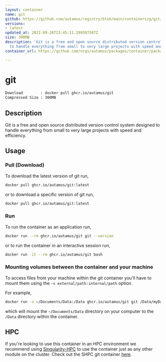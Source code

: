 ```yaml
---
layout: container
name: git
github: https://github.com/autamus/registry/blob/main/containers/g/git/spack.yaml
versions:
- latest
updated_at: 2021-09-26T23:45:11.299307387Z
size: 300MB
description: 'Git is a free and open source distributed version control system designed
  to handle everything from small to very large projects with speed and efficiency. '
container_url: https://github.com/orgs/autamus/packages/container/package/git

---
```

# git
```bash 
Download        : docker pull ghcr.io/autamus/git
Compressed Size : 300MB
```

## Description
Git is a free and open source distributed version control system designed to handle everything from small to very large projects with speed and efficiency. 

## Usage
### Pull (Download)
To download the latest version of git run,

```bash
docker pull ghcr.io/autamus/git:latest
```

or to download a specific version of git run,

```bash
docker pull ghcr.io/autamus/git:latest
```
### Run
To run the container as an application run,
```bash
docker run --rm ghcr.io/autamus/git git --version
```

or to run the container in an interactive session run,
```bash
docker run -it --rm ghcr.io/autamus/git bash
```

### Mounting volumes between the container and your machine
To access files from your machine within the git container you'll have to mount them using the `-v external/path:internal/path` option.

For example,
```bash
docker run -v ~/Documents/Data:/Data ghcr.io/autamus/git git /Data/myData.csv
```
which will mount the `~/Documents/Data` directory on your computer to the `/Data` directory within the container.

## HPC
If you're looking to use this container in an HPC environment we recommend using [Singularity-HPC](https://singularity-hpc.readthedocs.io) to use the container just as any other module on the cluster. Check out the SHPC git container [here](https://singularityhub.github.io/singularity-hpc/r/ghcr.io-autamus-git/).
